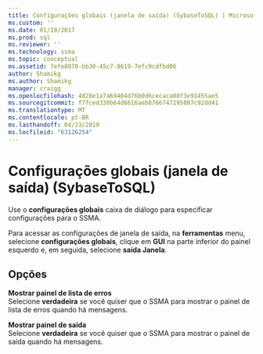 ```yaml
---
title: Configurações globais (janela de saída) (SybaseToSQL) | Microsoft Docs
ms.custom: ''
ms.date: 01/19/2017
ms.prod: sql
ms.reviewer: ''
ms.technology: ssma
ms.topic: conceptual
ms.assetid: 7efe8070-bb30-45c7-8619-7efc9cdfbd06
author: Shamikg
ms.author: Shamikg
manager: craigg
ms.openlocfilehash: 4d28e1a7a69404d76b0d6cecaca08f3e91455ae5
ms.sourcegitcommit: f7fced330b64d6616aeb8766747295807c92dd41
ms.translationtype: MT
ms.contentlocale: pt-BR
ms.lasthandoff: 04/23/2019
ms.locfileid: "63126254"
---
```

# <a name="global-settings-output-window--sybasetosql"></a>Configurações globais (janela de saída) (SybaseToSQL)
Use o **configurações globais** caixa de diálogo para especificar configurações para o SSMA.  
  
Para acessar as configurações de janela de saída, na **ferramentas** menu, selecione **configurações globais**, clique em **GUI** na parte inferior do painel esquerdo e, em seguida, selecione **saída Janela**.  
  
## <a name="options"></a>Opções  
**Mostrar painel de lista de erros**  
Selecione **verdadeira** se você quiser que o SSMA para mostrar o painel de lista de erros quando há mensagens.  
  
**Mostrar painel de saída**  
Selecione **verdadeira** se você quiser que o SSMA para mostrar o painel de saída quando há mensagens.  
  
